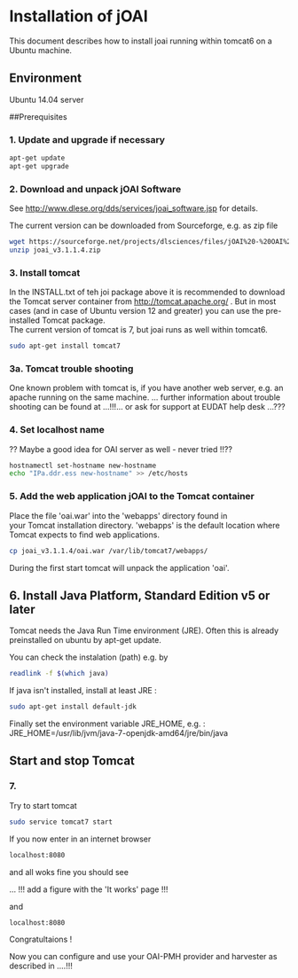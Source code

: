 # Installation of jOAI
This document describes how to install joai running within tomcat6 on a Ubuntu machine. 

## Environment
Ubuntu 14.04 server

##Prerequisites
### 1. Update and upgrade if necessary
```sh
apt-get update
apt-get upgrade
```

### 2. Download and unpack jOAI Software
See http://www.dlese.org/dds/services/joai_software.jsp for details.

The current version can be downloaded from Sourceforge, e.g. as zip file

```sh
wget https://sourceforge.net/projects/dlsciences/files/jOAI%20-%20OAI%20Provider_Harvester/v3.1.1.4/joai_v3.1.1.4.zip
unzip joai_v3.1.1.4.zip
```

### 3. Install tomcat
In the INSTALL.txt of teh joi package above it is recommended to download
the Tomcat server container from http://tomcat.apache.org/ .
But in most cases (and in case of Ubuntu version 12 and greater) you can use the pre-installed Tomcat package.  
The current version of tomcat is 7, but joai runs as well within tomcat6.
```sh
sudo apt-get install tomcat7
```

### 3a. Tomcat trouble shooting
One known problem with tomcat is, if you have another web server, e.g. an apache running on the same machine.
... further information about trouble shooting can be found at 
...!!!...
or ask for support at EUDAT help desk ...??? 

### 4. Set localhost name
?? Maybe a good idea for OAI server as well - never tried !!?? 
```sh
hostnamectl set-hostname new-hostname
echo "IPa.ddr.ess new-hostname" >> /etc/hosts
```

### 5. Add the web application jOAI to the Tomcat container
Place the file 'oai.war' into the 'webapps' directory found in    
your Tomcat installation directory. 'webapps' is the default location where Tomcat 
expects to find web applications.
```sh
cp joai_v3.1.1.4/oai.war /var/lib/tomcat7/webapps/
```
During the first start tomcat will unpack the application 'oai'.

## 6. Install Java Platform, Standard Edition v5 or later
Tomcat needs the Java Run Time environment (JRE).
Often this is already preinstalled on ubuntu by apt-get update.

You can check the instalation (path) e.g. by 
```sh
readlink -f $(which java)
``` 

If java isn't installed, install at least JRE :
```sh
sudo apt-get install default-jdk
```

Finally set the environment variable JRE_HOME, e.g. :
JRE_HOME=/usr/lib/jvm/java-7-openjdk-amd64/jre/bin/java


## Start and stop Tomcat
### 7. 

Try to start tomcat
```sh
sudo service tomcat7 start
```

If you now enter in an internet browser
```sh
localhost:8080
```
and all woks fine you should see 

... !!! add a figure with the 'It works' page !!!

and 
```sh
localhost:8080
```

Congratultaions !

Now you can configure and use your OAI-PMH provider and harvester
as described in 
....!!!
